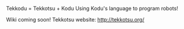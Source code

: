 Tekkodu = Tekkotsu + Kodu
Using Kodu's language to program robots!

Wiki coming soon!
Tekkotsu website: http://tekkotsu.org/